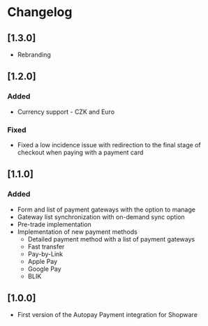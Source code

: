 # Changelog

## [1.3.0]

- Rebranding

## [1.2.0]

### Added

- Currency support - CZK and Euro

### Fixed

- Fixed a low incidence issue with redirection to the final stage of checkout when paying with a payment card

## [1.1.0]

### Added

- Form and list of payment gateways with the option to manage
- Gateway list synchronization with on-demand sync option
- Pre-trade implementation
- Implementation of new payment methods
  - Detailed payment method with a list of payment gateways
  - Fast transfer
  - Pay-by-Link
  - Apple Pay
  - Google Pay
  - BLIK

## [1.0.0]

- First version of the Autopay Payment integration for Shopware